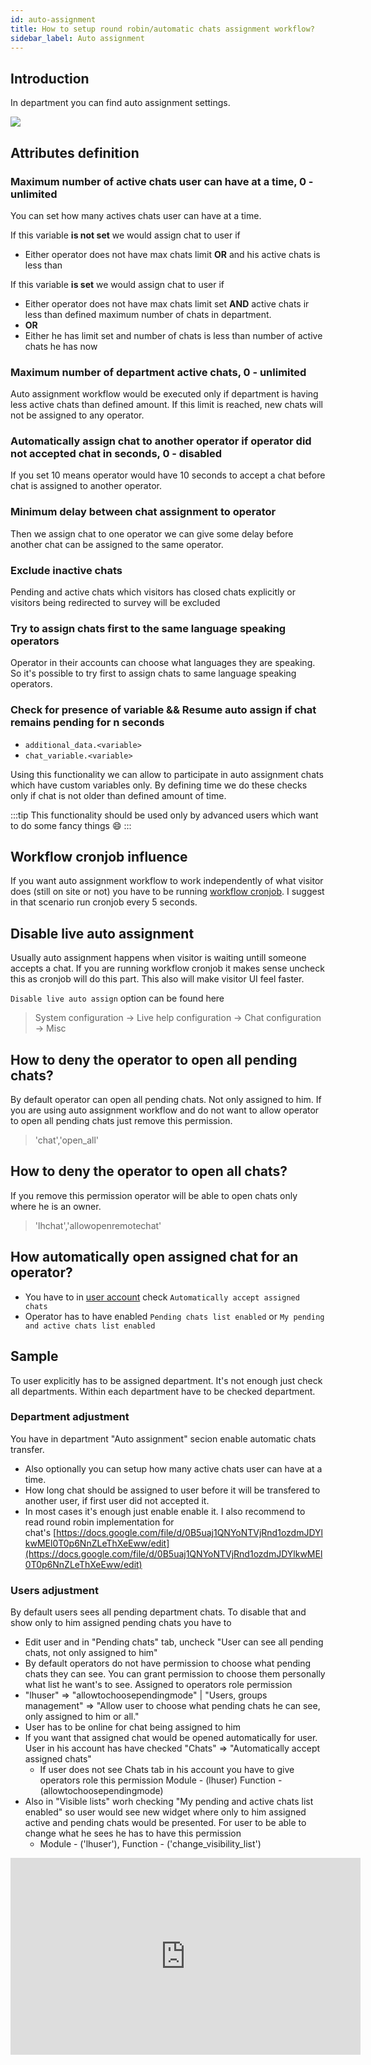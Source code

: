 ```yaml
---
id: auto-assignment
title: How to setup round robin/automatic chats assignment workflow?
sidebar_label: Auto assignment
---
```


## Introduction
In department you can find auto assignment settings.

![](/img/department/auto-assignment.jpg)

## Attributes definition

### Maximum number of active chats user can have at a time, 0 - unlimited

You can set how many actives chats user can have at a time. 

If this variable **is not set** we would assign chat to user if

* Either operator does not have max chats limit **OR** and his active chats is less than 

If this variable **is set** we would assign chat to user if

* Either operator does not have max chats limit set **AND** active chats ir less than defined maximum number of chats in department.
* **OR**
* Either he has limit set and number of chats is less than number of active chats he has now

### Maximum number of department active chats, 0 - unlimited

Auto assignment workflow would be executed only if department is having less active chats than defined amount. If this limit is reached, new chats will not be assigned to any operator.

### Automatically assign chat to another operator if operator did not accepted chat in seconds, 0 - disabled

If you set 10 means operator would have 10 seconds to accept a chat before chat is assigned to another operator.

### Minimum delay between chat assignment to operator

Then we assign chat to one operator we can give some delay before another chat can be assigned to the same operator.

### Exclude inactive chats

Pending and active chats which visitors has closed chats explicitly or visitors being redirected to survey will be excluded

### Try to assign chats first to the same language speaking operators

Operator in their accounts can choose what languages they are speaking. So it's possible to try first to assign chats to same language speaking operators.

### Check for presence of variable && Resume auto assign if chat remains pending for n seconds

* `additional_data.<variable>`
* `chat_variable.<variable>`

Using this functionality we can allow to participate in auto assignment chats which have custom variables only. By defining time we do these checks only if chat is not older than defined amount of time.

:::tip
This functionality should be used only by advanced users which want to do some fancy things :smile:
:::

## Workflow cronjob influence

If you want auto assignment workflow to work independently of what visitor does (still on site or not) you have to be running [workflow cronjob](development/cronjob.md#default-cronjob-setup). I suggest in that scenario run cronjob every 5 seconds.

## Disable live auto assignment

Usually auto assignment happens when visitor is waiting untill someone accepts a chat. If you are running workflow cronjob it makes sense uncheck this as cronjob will do this part. This also will make visitor UI feel faster.

`Disable live auto assign` option can be found here 

> System configuration -> Live help configuration -> Chat configuration -> Misc

## How to deny the operator to open all pending chats?

By default operator can open all pending chats. Not only assigned to him. If you are using auto assignment workflow and do not want to allow operator to open all pending chats just remove this permission.

> 'chat','open_all'

## How to deny the operator to open all chats?

If you remove this permission operator will be able to open chats only where he is an owner.

> 'lhchat','allowopenremotechat'

## How automatically open assigned chat for an operator?

* You have to in [user account](users/account.md#automatically-accept-assigned-chats) check `Automatically accept assigned chats`
* Operator has to have enabled `Pending chats list enabled` or `My pending and active chats list enabled`

## Sample

To user explicitly has to be assigned department. It's not enough just check all departments. Within each department have to be checked department.

### Department adjustment

You have in department "Auto assignment" secion enable automatic chats transfer.

* Also optionally you can setup how many active chats user can have at a time.
* How long chat should be assigned to user before it will be transfered to another user, if first user did not accepted it.
* In most cases it's enough just enable enable it. I also recommend to read round robin implementation for chat's [https://docs.google.com/file/d/0B5uaj1QNYoNTVjRnd1ozdmJDYlkwMEl0T0p6NnZLeThXeEww/edit](https://docs.google.com/file/d/0B5uaj1QNYoNTVjRnd1ozdmJDYlkwMEl0T0p6NnZLeThXeEww/edit)

### Users adjustment

By default users sees all pending department chats. To disable that and show only to him assigned pending chats you have to

*   Edit user and in "Pending chats" tab, uncheck "User can see all pending chats, not only assigned to him"
*   By default operators do not have permission to choose what pending chats they can see. You can grant permission to choose them personally what list he want's to see. Assigned to operators role permission
*   "lhuser" => "allowtochoosependingmode" | "Users, groups management" => "Allow user to choose what pending chats he can see, only assigned to him or all."
*   User has to be online for chat being assigned to him
*   If you want that assigned chat would be opened automatically for user. User in his account has have checked "Chats" => "Automatically accept assigned chats"
    *   If user does not see Chats tab in his account you have to give operators role this permission Module - (lhuser) Function - (allowtochoosependingmode)
*   Also in "Visible lists" worh checking "My pending and active chats list enabled" so user would see new widget where only to him assigned active and pending chats would be presented. For user to be able to change what he sees he has to have this permission
    *   Module - ('lhuser'), Function - ('change_visibility_list')

<iframe width="560" height="315" src="https://www.youtube.com/embed/4PTkaAs452A" frameborder="0" allow="accelerometer; autoplay; encrypted-media; gyroscope; picture-in-picture" allowfullscreen></iframe>